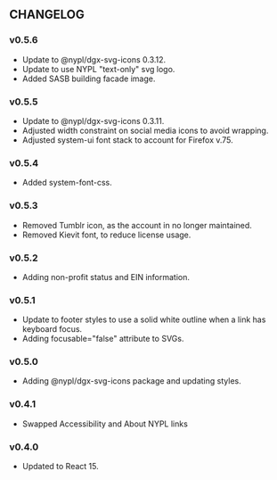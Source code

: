 ## CHANGELOG

### v0.5.6
- Update to @nypl/dgx-svg-icons 0.3.12.
- Update to use NYPL "text-only" svg logo.
- Added SASB building facade image.

### v0.5.5
- Update to @nypl/dgx-svg-icons 0.3.11.
- Adjusted width constraint on social media icons to avoid wrapping.
- Adjusted system-ui font stack to account for Firefox v.75.

### v0.5.4
- Added system-font-css.

### v0.5.3
- Removed Tumblr icon, as the account in no longer maintained.
- Removed Kievit font, to reduce license usage.

### v0.5.2
- Adding non-profit status and EIN information.

### v0.5.1
- Update to footer styles to use a solid white outline when a link has keyboard focus.
- Adding focusable="false" attribute to SVGs.

### v0.5.0
- Adding @nypl/dgx-svg-icons package and updating styles.

### v0.4.1
- Swapped Accessibility and About NYPL links

### v0.4.0
- Updated to React 15.

